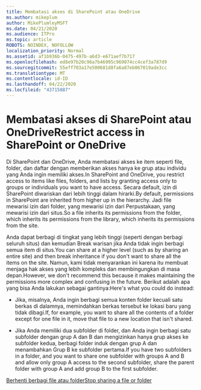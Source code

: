 ```yaml
---
title: Membatasi akses di SharePoint atau OneDrive
ms.author: mikeplum
author: MikePlumleyMSFT
ms.date: 04/21/2020
ms.audience: ITPro
ms.topic: article
ROBOTS: NOINDEX, NOFOLLOW
localization_priority: Normal
ms.assetid: af1b936b-0475-497b-a6d3-e671aef7b717
ms.openlocfilehash: ed8e97b20c96a7b46995c969074cc4cef3a787d9
ms.sourcegitcommit: 55eff703a17e500681d8fa6a87eb067019ade3cc
ms.translationtype: MT
ms.contentlocale: id-ID
ms.lasthandoff: 04/22/2020
ms.locfileid: "43715887"
---
```

# <a name="restrict-access-in-sharepoint-or-onedrive"></a><span data-ttu-id="b1b56-102">Membatasi akses di SharePoint atau OneDrive</span><span class="sxs-lookup"><span data-stu-id="b1b56-102">Restrict access in SharePoint or OneDrive</span></span>

<span data-ttu-id="b1b56-103">Di SharePoint dan OneDrive, Anda membatasi akses ke item seperti file, folder, dan daftar dengan memberikan akses hanya ke grup atau individu yang Anda ingin memiliki akses.</span><span class="sxs-lookup"><span data-stu-id="b1b56-103">In SharePoint and OneDrive, you restrict access to items like files, folders, and lists by granting access only to groups or individuals you want to have access.</span></span> <span data-ttu-id="b1b56-104">Secara default, izin di SharePoint diwariskan dari lebih tinggi dalam hirarki.</span><span class="sxs-lookup"><span data-stu-id="b1b56-104">By default, permissions in SharePoint are inherited from higher up in the hierarchy.</span></span> <span data-ttu-id="b1b56-105">Jadi file mewarisi izin dari folder, yang mewarisi izin dari Perpustakaan, yang mewarisi izin dari situs.</span><span class="sxs-lookup"><span data-stu-id="b1b56-105">So a file inherits its permissions from the folder, which inherits its permissions from the library, which inherits its permissions from the site.</span></span>
  
<span data-ttu-id="b1b56-106">Anda dapat berbagi di tingkat yang lebih tinggi (seperti dengan berbagi seluruh situs) dan kemudian Break warisan jika Anda tidak ingin berbagi semua item di situs.</span><span class="sxs-lookup"><span data-stu-id="b1b56-106">You can share at a higher level (such as by sharing an entire site) and then break inheritance if you don't want to share all the items on the site.</span></span> <span data-ttu-id="b1b56-107">Namun, kami tidak menyarankan ini karena itu membuat menjaga hak akses yang lebih kompleks dan membingungkan di masa depan.</span><span class="sxs-lookup"><span data-stu-id="b1b56-107">However, we don't recommend this because it makes maintaining the permissions more complex and confusing in the future.</span></span> <span data-ttu-id="b1b56-108">Berikut adalah apa yang bisa Anda lakukan sebagai gantinya:</span><span class="sxs-lookup"><span data-stu-id="b1b56-108">Here's what you could do instead:</span></span>
  
- <span data-ttu-id="b1b56-109">Jika, misalnya, Anda ingin berbagi semua konten folder kecuali satu berkas di dalamnya, memindahkan berkas tersebut ke lokasi baru yang tidak dibagi.</span><span class="sxs-lookup"><span data-stu-id="b1b56-109">If, for example, you want to share all the contents of a folder except for one file in it, move that file to a new location that isn't shared.</span></span>
    
- <span data-ttu-id="b1b56-110">Jika Anda memiliki dua subfolder di folder, dan Anda ingin berbagi satu subfolder dengan grup A dan B dan mengizinkan hanya grup akses ke subfolder kedua, berbagi folder induk dengan grup A dan menambahkan Grup B ke subfolder pertama.</span><span class="sxs-lookup"><span data-stu-id="b1b56-110">If you have two subfolders in a folder, and you want to share one subfolder with groups A and B and allow only group A access to the second subfolder, share the parent folder with group A and add group B to the first subfolder.</span></span>
    
[<span data-ttu-id="b1b56-111">Berhenti berbagi file atau folder</span><span class="sxs-lookup"><span data-stu-id="b1b56-111">Stop sharing a file or folder </span></span>](https://go.microsoft.com/fwlink/?linkid=2008861)
  

